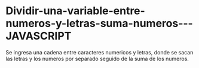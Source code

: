 # Dividir-una-variable-entre-numeros-y-letras-suma-numeros---JAVASCRIPT

Se ingresa una cadena entre caracteres numericos y letras, donde se sacan las letras y los numeros por separado seguido de la suma de los numeros.
